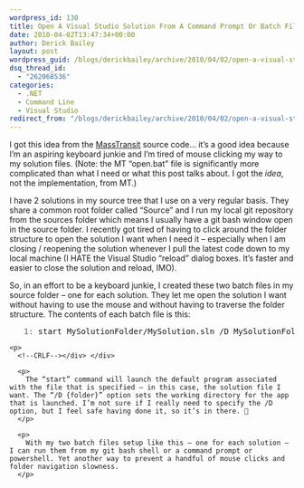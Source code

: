 ```yaml
---
wordpress_id: 130
title: Open A Visual Studio Solution From A Command Prompt Or Batch File
date: 2010-04-02T13:47:34+00:00
author: Derick Bailey
layout: post
wordpress_guid: /blogs/derickbailey/archive/2010/04/02/open-a-visual-studio-solution-from-a-command-prompt-or-batch-file.aspx
dsq_thread_id:
  - "262068536"
categories:
  - .NET
  - Command Line
  - Visual Studio
redirect_from: "/blogs/derickbailey/archive/2010/04/02/open-a-visual-studio-solution-from-a-command-prompt-or-batch-file.aspx/"
---
```

I got this idea from the [MassTransit](https://github.com/phatboyg/MassTransit) source code… it’s a good idea because I’m an aspiring keyboard junkie and I’m tired of mouse clicking my way to my solution files. (Note: the MT “open.bat” file is significantly more complicated than what I need or what this post talks about. I got the _idea_, not the implementation, from MT.)

I have 2 solutions in my source tree that I use on a very regular basis. They share a common root folder called “Source” and I run my local git repository from the sources folder which means I usually have a git bash window open in the source folder. I recently got tired of having to click around the folder structure to open the solution I want when I need it – especially when I am closing / reopening the solution whenever I pull the latest code down to my local machine (I HATE the Visual Studio “reload” dialog boxes. It’s faster and easier to close the solution and reload, IMO).

So, in an effort to be a keyboard junkie, I created these two batch files in my source folder – one for each solution. They let me open the solution I want without having to use the mouse and without having to traverse the folder structure. The contents of each batch file is this:

<div>
  <div>
    <pre><span style="color: #606060">   1:</span> start MySolutionFolder/MySolution.sln /D MySolutionFolder/</pre>
    
    <p>
      <!--CRLF--></div> </div> 
      
      <p>
        The “start” command will launch the default program associated with the file that is specified – in this case, the solution file I want. The “/D {folder}” option sets the working directory for the app that is launched. I’m not sure if I really need to specify the /D option, but I feel safe having done it, so it’s in there. 🙂
      </p>
      
      <p>
        With my two batch files setup like this – one for each solution – I can run them from my git bash shell or a command prompt or powershell. Yet another way to prevent a handful of mouse clicks and folder navigation slowness.
      </p>